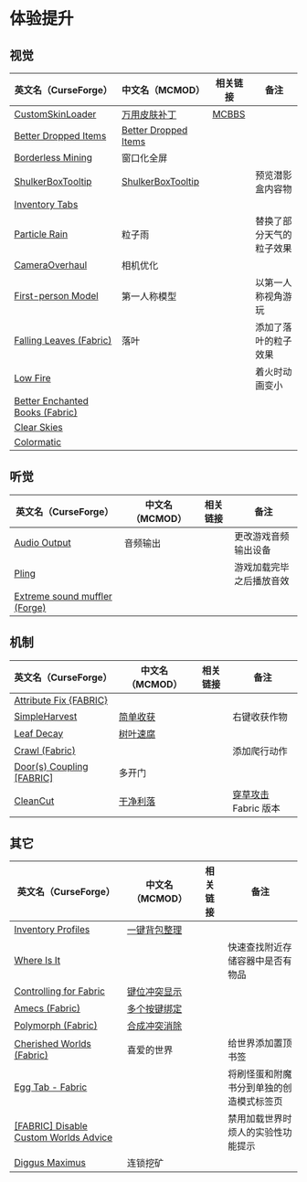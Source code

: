 # 体验提升

## 视觉

| 英文名（CurseForge）                                                                                   | 中文名（MCMOD）                                              | 相关链接                                              | 备注                     |
| ------------------------------------------------------------------------------------------------------ | ------------------------------------------------------------ | ----------------------------------------------------- | ------------------------ |
| [CustomSkinLoader](https://www.curseforge.com/minecraft/mc-mods/customskinloader)                      | [万用皮肤补丁](https://www.mcmod.cn/class/883.html)          | [MCBBS](https://www.mcbbs.net/thread-269807-1-1.html) |                          |
| [Better Dropped Items](https://www.curseforge.com/minecraft/mc-mods/better-dropped-items)              | [Better Dropped Items](https://www.mcmod.cn/class/2544.html) |                                                       |                          |
| [Borderless Mining](https://www.curseforge.com/minecraft/mc-mods/borderless-mining)                    | 窗口化全屏                                                   |                                                       |                          |
| [ShulkerBoxTooltip](https://www.curseforge.com/minecraft/mc-mods/shulkerboxtooltip)                    | [ShulkerBoxTooltip](https://www.mcmod.cn/class/2611.html)    |                                                       | 预览潜影盒内容物         |
| [Inventory Tabs](https://www.curseforge.com/minecraft/mc-mods/inventory-tabs)                          |                                                              |                                                       |                          |
| [Particle Rain](https://www.curseforge.com/minecraft/mc-mods/particle-rain)                            | 粒子雨                                                       |                                                       | 替换了部分天气的粒子效果 |
| [CameraOverhaul](https://www.curseforge.com/minecraft/mc-mods/cameraoverhaul)                          | 相机优化                                                     |                                                       |                          |
| [First-person Model](https://www.curseforge.com/minecraft/mc-mods/first-person-model)                  | 第一人称模型                                                 |                                                       | 以第一人称视角游玩       |
| [Falling Leaves (Fabric)](https://www.curseforge.com/minecraft/mc-mods/falling-leaves-fabric)          | 落叶                                                         |                                                       | 添加了落叶的粒子效果     |
| [Low Fire](https://www.curseforge.com/minecraft/mc-mods/low-fire)                                      |                                                              |                                                       | 着火时动画变小           |
| [Better Enchanted Books (Fabric)](https://www.curseforge.com/minecraft/mc-mods/better-enchanted-books) |                                                              |                                                       |                          |
| [Clear Skies](https://www.curseforge.com/minecraft/mc-mods/clear-skies)                                |                                                              |                                                       |                          |
| [Colormatic](https://www.curseforge.com/minecraft/mc-mods/colormatic)                                  |                                                              |                                                       |                          |

## 听觉

| 英文名（CurseForge）                                                                                | 中文名（MCMOD） | 相关链接 | 备注                     |
| --------------------------------------------------------------------------------------------------- | --------------- | -------- | ------------------------ |
| [Audio Output](https://www.curseforge.com/minecraft/mc-mods/audio-output)                           | 音频输出        |          | 更改游戏音频输出设备     |
| [Pling](https://www.curseforge.com/minecraft/mc-mods/pling)                                         |                 |          | 游戏加载完毕之后播放音效 |
| [Extreme sound muffler (Forge)](https://www.curseforge.com/minecraft/mc-mods/extreme-sound-muffler) |                 |          |                          |

## 机制

| 英文名（CurseForge）                                                                                   | 中文名（MCMOD）                                  | 相关链接 | 备注                                                         |
| ------------------------------------------------------------------------------------------------------ | ------------------------------------------------ | -------- | ------------------------------------------------------------ |
| [Attribute Fix {FABRIC}](https://www.curseforge.com/minecraft/mc-mods/attribute)                       |                                                  |          |                                                              |
| [SimpleHarvest](https://www.curseforge.com/minecraft/mc-mods/simpleharvest)                            | [简单收获](https://www.mcmod.cn/class/1276.html) |          | 右键收获作物                                                 |
| [Leaf Decay](https://www.curseforge.com/minecraft/mc-mods/leaf-decay)                                  | [树叶速腐](https://www.mcmod.cn/class/3078.html) |          |                                                              |
| [Crawl (Fabric)](https://www.curseforge.com/minecraft/mc-mods/crawl)                                   |                                                  |          | 添加爬行动作                                                 |
| [Door(s) Coupling [FABRIC]](https://www.curseforge.com/minecraft/mc-mods/couplings-for-fabric-updated) | 多开门                                           |          |                                                              |
| [CleanCut](https://www.curseforge.com/minecraft/mc-mods/cleancut)                                      | [干净利落](https://www.mcmod.cn/class/3455.html) |          | [穿草攻击](https://www.mcmod.cn/class/1465.html) Fabric 版本 |

## 其它

| 英文名（CurseForge）                                                                                                      | 中文名（MCMOD）                                      | 相关链接 | 备注                                     |
| ------------------------------------------------------------------------------------------------------------------------- | ---------------------------------------------------- | -------- | ---------------------------------------- |
| [Inventory Profiles](https://www.curseforge.com/minecraft/mc-mods/inventory-profiles)                                     | [一键背包整理](https://www.mcmod.cn/class/2888.html) |          |                                          |
| [Where Is It](https://www.curseforge.com/minecraft/mc-mods/where-is-it)                                                   |                                                      |          | 快速查找附近存储容器中是否有物品         |
| [Controlling for Fabric](https://www.curseforge.com/minecraft/mc-mods/controlling-for-fabric)                             | [键位冲突显示](https://www.mcmod.cn/class/3146.html) |          |                                          |
| [Amecs (Fabric)](https://www.curseforge.com/minecraft/mc-mods/amecs)                                                      | [多个按键绑定](https://www.mcmod.cn/class/2003.html) |          |                                          |
| [Polymorph (Fabric)](https://www.curseforge.com/minecraft/mc-mods/polymorph-fabric)                                       | [合成冲突消除](https://www.mcmod.cn/class/2895.html) |          |                                          |
| [Cherished Worlds (Fabric)](https://www.curseforge.com/minecraft/mc-mods/cherished-worlds-fabric)                         | 喜爱的世界                                           |          | 给世界添加置顶书签                       |
| [Egg Tab - Fabric](https://www.curseforge.com/minecraft/mc-mods/eggtab-fabric)                                            |                                                      |          | 将刷怪蛋和附魔书分到单独的创造模式标签页 |
| [[FABRIC] Disable Custom Worlds Advice](https://www.curseforge.com/minecraft/mc-mods/fabric-disable-custom-worlds-advice) |                                                      |          | 禁用加载世界时烦人的实验性功能提示       |
| [Diggus Maximus](https://www.curseforge.com/minecraft/mc-mods/diggus-maximus)                                             | 连锁挖矿                                             |          |                                          |
